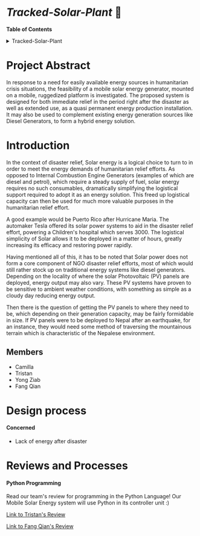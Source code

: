 # _Tracked-Solar-Plant_  :city_sunset:

**Table of Contents**

<details>
<summary>Tracked-Solar-Plant</summary>
<ul>
<li>

  [Project Abstract](https://github.com/Tristan-Technologies/EASem2Help/blob/master/Tracked-Solar-Plant.md#project-abstract)

 </li>
<ul>
<li>

 [Introduction](https://github.com/Tristan-Technologies/EASem2Help/blob/master/Tracked-Solar-Plant.md#introduction)
 </li>
<li>

  [Members](https://github.com/Tristan-Technologies/EASem2Help/blob/master/Tracked-Solar-Plant.md#members)

</li>
</ul>
<li>

  [Design process](https://github.com/Tristan-Technologies/EASem2Help/blob/master/Tracked-Solar-Plant.md#design-process)</li>
<ul>
  <li>Concerned</il>
  <li>Design</il>
  <li>implement</il>

</ul>

<br>
<li>
  Reviews and Processes </li>
  <ul>
    <li><a href="https://github.com/Tristan-Technologies/EASem2Help/blob/master/Tracked-Solar-Plant.md#Python-Programming">Python Programming</a></li>
    <li>ESP32 Setup and Configuration</li>
  </ul>

<br>
<li>
  Analysis of System </li>
  <ul>
    <li>Solar Panel Output</li>
      <ul>
        <li>Geodetic Variation of Solar Irradiance</li>
        <li>Atmospheric Attenuation Model</li>
        <li>Standardised Local Model Coefficients</li>
        <li>Panel Performance by Locality</li>
        <li>Calculation Files and Data</li>
      </ul>
      <br>
    <li>Ground Vehicle Performance</li>
      <ul>
        <li>Range and Endurance</li>
        <li>Mechanical Loading Limitations</li>
      </ul>


</details>

# **Project Abstract**


In response to a need for easily available energy sources in humanitarian crisis situations, the feasibility of a mobile solar energy generator, mounted on a mobile, ruggedized platform is investigated. The proposed system is designed for both immediate relief in the period right after the disaster as well as extended use, as a quasi permanent energy production installation. It may also be used to complement existing energy generation sources like Diesel Generators, to form a hybrid energy solution.



# **Introduction**

In the context of disaster relief, Solar energy is a logical choice to turn to in order to meet the energy demands of humanitarian relief efforts. As opposed to Internal Combustion Engine Generators (examples of which are diesel and petrol), which require a steady supply of fuel, solar energy requires no such consumables, dramatically simplifying the logistical support required to adopt it as an energy solution. This freed up logistical capacity can then be used for much more valuable purposes in the humanitarian relief effort.



A good example would be Puerto Rico after Hurricane Maria. The automaker Tesla offered its solar power systems to aid in the disaster relief effort, powering a Children's hospital which serves 3000. The logistical simplicity of Solar allows it to be deployed in a matter of hours, greatly increasing its efficacy and restoring power rapidly.



Having mentioned all of this, it has to be noted that Solar power does not form a core component of NGO disaster relief efforts, most of which would still rather stock up on traditional energy systems like diesel generators. Depending on the locality of where the solar Photovoltaic (PV) panels are deployed, energy output may also vary. These PV systems have proven to be sensitive to ambient weather conditions, with something as simple as a cloudy day reducing energy output.



Then there is the question of getting the PV panels to where they need to be, which depending on their generation capacity, may be fairly formidable in size. If PV panels were to be deployed to Nepal after an earthquake, for an instance, they would need some method of traversing the mountainous terrain which is characteristic of the Nepalese environment.

## **Members**
* Camilla
* Tristan
* Yong Ziab
* Fang Qian



# **Design process**
#### Concerned
*  Lack of energy after disaster


# **Reviews and Processes**

#### Python Programming
Read our team's review for programming in the Python Language! Our Mobile Solar Energy system will use Python in its controller unit :)

[Link to Tristan's Review](https://github.com/Tristan-Technologies/EASem2Help/blob/master/Python_Code_and_Reviews/python%20stuff.md)

[Link to Fang Qian's Review](https://docs.google.com/document/d/1tqq-6V65ZtI57ZEuY4eLr2UzgipWy-tFuL6X0YaeYA4/edit?usp=sharing)
